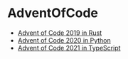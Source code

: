 # AdventOfCode

* [Advent of Code 2019 in Rust](./2019)
* [Advent of Code 2020 in Python](./2020)
* [Advent of Code 2021 in TypeScript](./2021)

